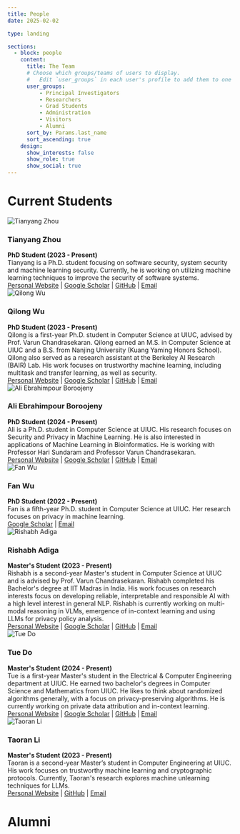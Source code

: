 ```yaml
---
title: People
date: 2025-02-02

type: landing

sections:
  - block: people
    content:
      title: The Team
      # Choose which groups/teams of users to display.
      #   Edit `user_groups` in each user's profile to add them to one or more of these groups.
      user_groups:
          - Principal Investigators
          - Researchers
          - Grad Students
          - Administration
          - Visitors
          - Alumni
      sort_by: Params.last_name
      sort_ascending: true
    design:
      show_interests: false
      show_role: true
      show_social: true
---
```


# Current Students

<div class="people">
    <img src="/images/tianyang_zhou.jpg" alt="Tianyang Zhou" class="img-cropped">
    <div>
        <h3>Tianyang Zhou</h3>
        <strong>PhD Student (2023 - Present)</strong><br>
        Tianyang is a Ph.D. student focusing on software security, system security and machine learning security. Currently, he is working on utilizing machine learning techniques to improve the security of software systems.<br>
        <a href="https://qsdrqs.github.io" target="_blank">Personal Website</a> |
        <a href="https://scholar.google.com/citations?user=-E4zajkAAAAJ&hl=en" target="_blank">Google Scholar</a> |
        <a href="https://github.com/qsdrqs" target="_blank">GitHub</a> |
        <a href="mailto:tz64@illinois.edu" target="_blank">Email</a>
    </div>
</div>

<div class='people'>
    <img src="/images/qilong_wu.jpg" alt="Qilong Wu" class="img-cropped" style="min-width: 150px; object-position: 50% 30%;">
    <div>
        <h3>Qilong Wu</h3>
        <strong>PhD Student (2023 - Present)</strong><br>
        Qilong is a first-year Ph.D. student in Computer Science at UIUC, advised by Prof. Varun Chandrasekaran. Qilong earned an M.S. in Computer Science at UIUC and a B.S. from Nanjing University (Kuang Yaming Honors School). Qilong also served as a research assistant at the Berkeley AI Research (BAIR) Lab. His work focuses on trustworthy machine learning, including multitask and transfer learning, as well as security.<br>
        <a href="https://www.qilongwu.com/" target="_blank">Personal Website</a> |
        <a href="https://scholar.google.com/citations?user=ad6T5ewAAAAJ&hl=en/" target="_blank">Google Scholar</a> |
        <a href="https://github.com/Ardor-Wu" target="_blank">GitHub</a> |
        <a href="mailto:qilong3@illinois.edu" target="_blank">Email</a>
    </div>
</div>

<div class='people'>
    <img src="/images/ali.jpg" alt="Ali Ebrahimpour Boroojeny" class="img-cropped" style="min-width: 150px; object-position: 50% 30%;">
    <div>
        <h3>Ali Ebrahimpour Boroojeny</h3>
        <strong>PhD Student (2024 - Present)</strong><br>
        Ali is a Ph.D. student in Computer Science at UIUC. His research focuses on Security and Privacy in Machine Learning. He is also interested in applications of Machine Learning in Bioinformatics. He is working with Professor Hari Sundaram and Professor Varun Chandrasekaran.<br>
        <a href="https://ali-e.github.io/" target="_blank">Personal Website</a> |
        <a href="https://scholar.google.com/citations?user=98J7AAkAAAAJ&hl=en" target="_blank">Google Scholar</a> |
        <a href="https://github.com/Ali-E" target="_blank">GitHub</a> |
        <a href="mailto:ae20@illinois.edu" target="_blank">Email</a>
    </div>
</div>

<div class='people'>
    <img src="/images/fan_wu.jpg" alt="Fan Wu" class="img-cropped">
    <div>
        <h3>Fan Wu</h3>
        <strong>PhD Student (2022 - Present)</strong><br>
        Fan is a fifth-year Ph.D. student in Computer Science at UIUC. Her research focuses on privacy in machine learning.<br>
        <a href="https://scholar.google.com/citations?user=qd8WzBMAAAAJ&hl=en" target="_blank">Google Scholar</a> |
        <a href="mailto:fanw6@illinois.edu" target="_blank">Email</a>
    </div>
</div>

<div class='people'>
    <img src="/images/rishabh_adiga.jpg" alt="Rishabh Adiga" class="img-cropped" style="min-width: 150px; object-position: 50% 0%;">
    <div>
        <h3>Rishabh Adiga</h3>
        <strong>Master's Student (2023 - Present)</strong><br>
        Rishabh is a second-year Master's student in Computer Science at UIUC and is advised by Prof. Varun Chandrasekaran. Rishabh completed his Bachelor's degree at IIT Madras in India. His work focuses on research interests focus on developing reliable, interpretable and responsible AI with a high level interest in general NLP. Rishabh is currently working on multi-modal reasoning in VLMs, emergence of in-context learning and using LLMs for privacy policy analysis.<br>
        <a href="https://rishabhadiga.github.io/" target="_blank">Personal Website</a> |
        <a href="https://scholar.google.com/citations?hl=en&user=D75JgJsAAAAJ" target="_blank">Google Scholar</a> |
        <a href="https://github.com/RishabhAdiga" target="_blank">GitHub</a> |
        <a href="mailto:radiga2@illinois.edu" target="_blank">Email</a>
    </div>
</div>

<div class='people'>
    <img src="/images/tue_do.jpg" alt="Tue Do" class="img-cropped" style="min-width: 150px; object-position: 50% 30%;">
    <div>
        <h3>Tue Do</h3>
        <strong>Master's Student (2024 - Present)</strong><br>
        Tue is a first-year Master's student in the Electrical & Computer Engineering department at UIUC. He earned two bachelor's degrees in Computer Science and Mathematics from UIUC.  He likes to think about randomized algorithms generally, with a focus on privacy-preserving algorithms. He is currently working on private data attribution and in-context learning.<br>
        <a href="https://tuedo2.github.io" target="_blank">Personal Website</a> |
        <a href="https://scholar.google.com/citations?hl=en&user=wmWJSxQAAAAJ" target="_blank">Google Scholar</a> |
        <a href="https://github.com/tuedo2" target="_blank">GitHub</a> |
        <a href="mailto:tuedo2@illinois.edu" target="_blank">Email</a>
    </div>
</div>

<div class='people'>
    <img src="/images/taoran_li.jpg" alt="Taoran Li" class="img-cropped">
    <div>
        <h3>Taoran Li</h3>
        <strong>Master's Student (2023 - Present)</strong><br>
        Taoran is a second-year Master’s student in Computer Engineering at UIUC. His work focuses on trustworthy machine learning and cryptographic protocols. Currently, Taoran's research explores machine unlearning techniques for LLMs.<br>
        <a href="https://taoranl2.github.io" target="_blank">Personal Website</a> |
        <a href="https://github.com/taoranl2" target="_blank">GitHub</a> |
        <a href="mailto:taoranl2@illinois.edu" target="_blank">Email</a>
    </div>
</div>

# Alumni
